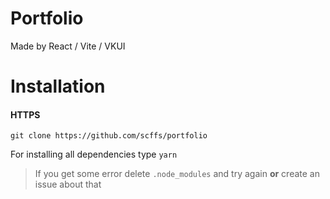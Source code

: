 # Portfolio
Made by React / Vite / VKUI

# Installation

#### HTTPS
```
git clone https://github.com/scffs/portfolio
```
For installing all dependencies type `yarn`
> If you get some error delete `.node_modules` and try again **or** create an issue about that
